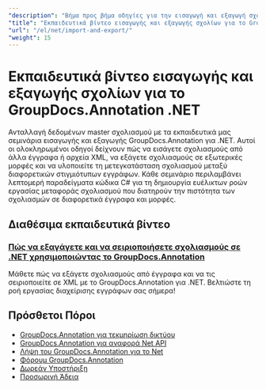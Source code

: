 ```yaml
---
"description": "Βήμα προς βήμα οδηγίες για την εισαγωγή και εξαγωγή σχολιασμών μεταξύ εγγράφων και αρχείων XML χρησιμοποιώντας το GroupDocs.Annotation για .NET."
"title": "Εκπαιδευτικά βίντεο εισαγωγής και εξαγωγής σχολίων για το GroupDocs.Annotation .NET"
"url": "/el/net/import-and-export/"
"weight": 15
---
```


# Εκπαιδευτικά βίντεο εισαγωγής και εξαγωγής σχολίων για το GroupDocs.Annotation .NET

Ανταλλαγή δεδομένων master σχολιασμού με τα εκπαιδευτικά μας σεμινάρια εισαγωγής και εξαγωγής GroupDocs.Annotation για .NET. Αυτοί οι ολοκληρωμένοι οδηγοί δείχνουν πώς να εισάγετε σχολιασμούς από άλλα έγγραφα ή αρχεία XML, να εξάγετε σχολιασμούς σε εξωτερικές μορφές και να υλοποιείτε τη μετεγκατάσταση σχολιασμού μεταξύ διαφορετικών στιγμιότυπων εγγράφων. Κάθε σεμινάριο περιλαμβάνει λεπτομερή παραδείγματα κώδικα C# για τη δημιουργία ευέλικτων ροών εργασίας μεταφοράς σχολιασμού που διατηρούν την πιστότητα των σχολιασμών σε διαφορετικά έγγραφα και μορφές.

## Διαθέσιμα εκπαιδευτικά βίντεο

### [Πώς να εξαγάγετε και να σειριοποιήσετε σχολιασμούς σε .NET χρησιμοποιώντας το GroupDocs.Annotation](./extract-serialize-document-annotations-groupdocs-net/)
Μάθετε πώς να εξάγετε σχολιασμούς από έγγραφα και να τις σειριοποιείτε σε XML με το GroupDocs.Annotation για .NET. Βελτιώστε τη ροή εργασίας διαχείρισης εγγράφων σας σήμερα!

## Πρόσθετοι Πόροι

- [GroupDocs.Annotation για τεκμηρίωση δικτύου](https://docs.groupdocs.com/annotation/net/)
- [GroupDocs.Annotation για αναφορά Net API](https://reference.groupdocs.com/annotation/net/)
- [Λήψη του GroupDocs.Annotation για το Net](https://releases.groupdocs.com/annotation/net/)
- [Φόρουμ GroupDocs.Annotation](https://forum.groupdocs.com/c/annotation)
- [Δωρεάν Υποστήριξη](https://forum.groupdocs.com/)
- [Προσωρινή Άδεια](https://purchase.groupdocs.com/temporary-license/)